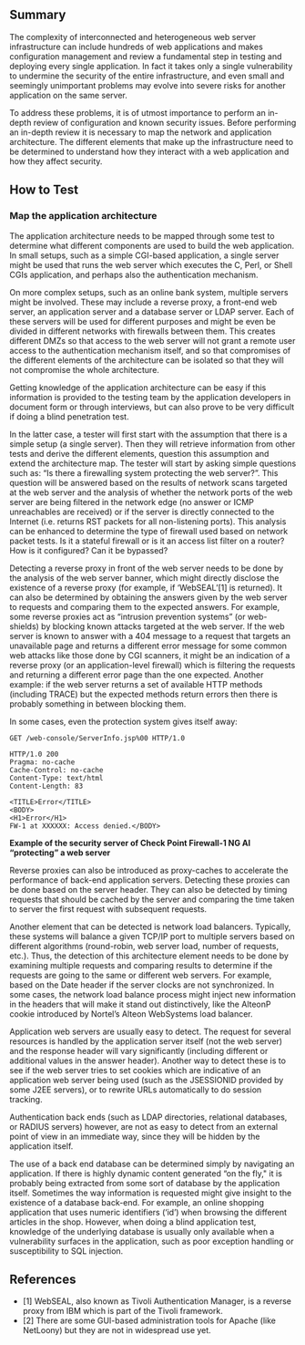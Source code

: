 ## Summary

The complexity of interconnected and heterogeneous web server
infrastructure can include hundreds of web applications and makes
configuration management and review a fundamental step in testing and
deploying every single application. In fact it takes only a single
vulnerability to undermine the security of the entire infrastructure,
and even small and seemingly unimportant problems may evolve into severe
risks for another application on the same server.

To address these problems, it is of utmost importance to perform an
in-depth review of configuration and known security issues. Before
performing an in-depth review it is necessary to map the network and
application architecture. The different elements that make up the
infrastructure need to be determined to understand how they interact
with a web application and how they affect security.

## How to Test

### Map the application architecture

The application architecture needs to be mapped through some test to
determine what different components are used to build the web
application. In small setups, such as a simple CGI-based application, a
single server might be used that runs the web server which executes the
C, Perl, or Shell CGIs application, and perhaps also the authentication
mechanism.

On more complex setups, such as an online bank system, multiple servers
might be involved. These may include a reverse proxy, a front-end web
server, an application server and a database server or LDAP server. Each
of these servers will be used for different purposes and might be even
be divided in different networks with firewalls between them. This
creates different DMZs so that access to the web server will not grant a
remote user access to the authentication mechanism itself, and so that
compromises of the different elements of the architecture can be
isolated so that they will not compromise the whole architecture.

Getting knowledge of the application architecture can be easy if this
information is provided to the testing team by the application
developers in document form or through interviews, but can also prove to
be very difficult if doing a blind penetration test.

In the latter case, a tester will first start with the assumption that
there is a simple setup (a single server). Then they will retrieve
information from other tests and derive the different elements, question
this assumption and extend the architecture map. The tester will start
by asking simple questions such as: “Is there a firewalling system
protecting the web server?”. This question will be answered based on the
results of network scans targeted at the web server and the analysis of
whether the network ports of the web server are being filtered in the
network edge (no answer or ICMP unreachables are received) or if the
server is directly connected to the Internet (i.e. returns RST packets
for all non-listening ports). This analysis can be enhanced to determine
the type of firewall used based on network packet tests. Is it a
stateful firewall or is it an access list filter on a router? How is it
configured? Can it be bypassed?

Detecting a reverse proxy in front of the web server needs to be done by
the analysis of the web server banner, which might directly disclose the
existence of a reverse proxy (for example, if ‘WebSEAL’\[1\] is
returned). It can also be determined by obtaining the answers given by
the web server to requests and comparing them to the expected answers.
For example, some reverse proxies act as “intrusion prevention systems”
(or web-shields) by blocking known attacks targeted at the web server.
If the web server is known to answer with a 404 message to a request
that targets an unavailable page and returns a different error message
for some common web attacks like those done by CGI scanners, it might be
an indication of a reverse proxy (or an application-level firewall)
which is filtering the requests and returning a different error page
than the one expected. Another example: if the web server returns a set
of available HTTP methods (including TRACE) but the expected methods
return errors then there is probably something in between blocking them.

In some cases, even the protection system gives itself away:

    GET /web-console/ServerInfo.jsp%00 HTTP/1.0

    HTTP/1.0 200
    Pragma: no-cache
    Cache-Control: no-cache
    Content-Type: text/html
    Content-Length: 83

    <TITLE>Error</TITLE>
    <BODY>
    <H1>Error</H1>
    FW-1 at XXXXXX: Access denied.</BODY>

**Example of the security server of Check Point Firewall-1 NG AI
“protecting” a web server**

Reverse proxies can also be introduced as proxy-caches to accelerate the
performance of back-end application servers. Detecting these proxies can
be done based on the server header. They can also be detected by timing
requests that should be cached by the server and comparing the time
taken to server the first request with subsequent requests.

Another element that can be detected is network load balancers.
Typically, these systems will balance a given TCP/IP port to multiple
servers based on different algorithms (round-robin, web server load,
number of requests, etc.). Thus, the detection of this architecture
element needs to be done by examining multiple requests and comparing
results to determine if the requests are going to the same or different
web servers. For example, based on the Date header if the server clocks
are not synchronized. In some cases, the network load balance process
might inject new information in the headers that will make it stand out
distinctively, like the AlteonP cookie introduced by Nortel’s Alteon
WebSystems load balancer.

Application web servers are usually easy to detect. The request for
several resources is handled by the application server itself (not the
web server) and the response header will vary significantly (including
different or additional values in the answer header). Another way to
detect these is to see if the web server tries to set cookies which are
indicative of an application web server being used (such as the
JSESSIONID provided by some J2EE servers), or to rewrite URLs
automatically to do session tracking.

Authentication back ends (such as LDAP directories, relational
databases, or RADIUS servers) however, are not as easy to detect from an
external point of view in an immediate way, since they will be hidden by
the application itself.

The use of a back end database can be determined simply by navigating an
application. If there is highly dynamic content generated “on the fly,"
it is probably being extracted from some sort of database by the
application itself. Sometimes the way information is requested might
give insight to the existence of a database back-end. For example, an
online shopping application that uses numeric identifiers (‘id’) when
browsing the different articles in the shop. However, when doing a blind
application test, knowledge of the underlying database is usually only
available when a vulnerability surfaces in the application, such as poor
exception handling or susceptibility to SQL injection.

## References

  - \[1\] WebSEAL, also known as Tivoli Authentication Manager, is a
    reverse proxy from IBM which is part of the Tivoli framework.
  - \[2\] There are some GUI-based administration tools for Apache (like
    NetLoony) but they are not in widespread use yet.